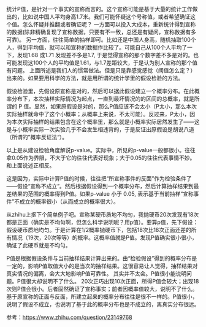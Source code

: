 统计P值，是针对一个事实的宣称而言的。这个宣称可能是基于大量的统计工作做出的，比如说中国人平均身高1.7米。我们可能怀疑这个号称值，或者希望确证这个值。怎么怀疑并推翻或者确证呢？
一方面可以投入大成本，重新统计得到宣称的数据(除非精确复现了宣称数据，只要有不一致，总还是有疑问，宣称数据有多可靠)。
另一方面，往往简单的抽样即可。比如还是中国人身高，随机抽取100个人，得到平均值，就可以和宣称的数据作比较了。可能自己从100个人平均了一下，发现1.68 或1.71 发现差不多是1.7, 于是觉得宣称的那个数字差不多是对的。也可能发现这100个人的平均值是1.61，与1.7差距较大，于是认为别人宣称的那个值有问题。
上面所述是我们人的惯常做法。但是只是靠感觉感觉（阈值怎么定？）出来的。如果要用科学的方法，就是用所谓的统计学里的假设检验的方法。

假设检验里，先假设原宣称是对的，然后可以据此假设建立一个概率分布。在此概率分布下，本次抽样实际情况为起点，一直到最坏情况的的区间的总概率，就是所谓的 P 值。显然，如果原假设是对的，那么P值应该不会太小（P太小，那么本次实际抽样就命中了这个小概率；从概率上来说，不太可能）。反过来，P太小，因为本次实际抽样的结果包含在这个概率里，那么就是小概率实际居然发生了——这是与小概率实际一次实验几乎不会发生相违背的，于是反证出原假设是胡说八道（所谓的”概率反证法“）。

以上是从建设检验角度解说p-value。实际中，所见的p-value一般都很小。往往拿0.05作为界限，不大于它的往往代表好现象；大于0.05的往往代表事情不妙。和上面说述正相反。

这是因为，实际中计算P值的时候，往往把“所宣称事件的反面”作为检验条件了——假设“宣称不成立”。然后根据假设得到一个概率分布，然后计算抽样结果到最差结果的范围的概率得到P值。如果p-value 小于 0.05, 表示基于当前抽样“宣称事件”不成立的概率很小（从而成立的概率很大）。

从zhihu上抠下个简单例子吧。宣称某硬币质地不均匀，我抛硬币20次发现有18次都是正面（确实是不均匀啊，但怎么科学说明呢？用p值）。要算p值，先下假设：假设硬币质地均匀。于是计算在1/2概率抛硬币下，包括18次比18次正面还差的所有情况（19次，20次等等）的概率。这概率值就是P值。发现P值确实很小很小，确证了此硬币就是不均匀。

P值是根据假设条件与当前抽样结果计算出来的。由“检验假设”得到的概率分布是一定的，影响P值取值大小的是当次的抽样结果。这很容易让人觉得，抽样结果对真实情况的偏离，会大大地影响P值可靠性。
其实并不太会。P值很小能说明问题。P值很大却说明不了什么。
20次正巧出现10次正面，所得P值会较大；出现18次则P值会很小。后者固然确证了宣称事实；前者因概率值较大，说明不了什么。基于原宣称的正面与反面，所建立起来的概率分布往往是很不一样的。P值很小，说明了假设不成立，也说明了基于此的概率分布也是不成立的，离真实分布很远。
 
参考：https://www.zhihu.com/question/23149768

